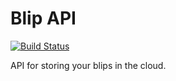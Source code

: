 # Blip API

[![Build Status](https://travis-ci.org/rouanw/blip-api.svg?branch=master)](https://travis-ci.org/rouanw/blip-api)

API for storing your blips in the cloud.
